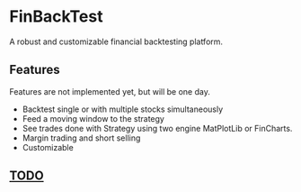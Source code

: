 # FinBackTest
A robust and customizable financial backtesting platform.

## Features
Features are not implemented yet, but will be one day.
- Backtest single or with multiple stocks simultaneously
- Feed a moving window to the strategy
- See trades done with Strategy using two engine MatPlotLib or FinCharts.
- Margin trading and short selling
- Customizable

## [TODO](backtest/README.md)